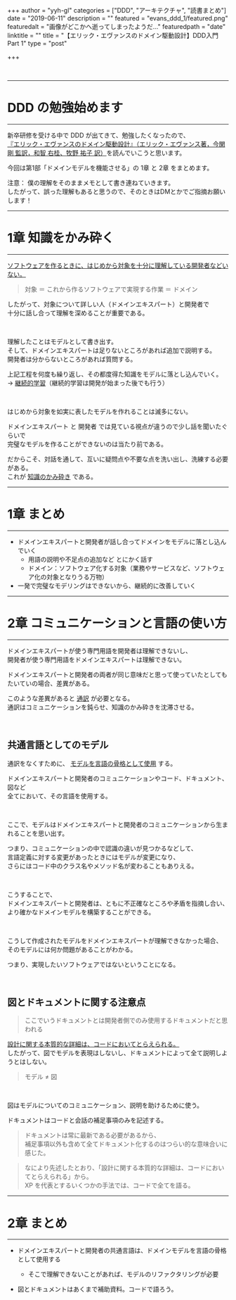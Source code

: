 +++
author = "yyh-gl"
categories = ["DDD", "アーキテクチャ", "読書まとめ"]
date = "2019-06-11"
description = ""
featured = "evans_ddd_1/featured.png"
featuredalt = "画像がどこかへ逝ってしまったようだ…"
featuredpath = "date"
linktitle = ""
title = "【エリック・エヴァンスのドメイン駆動設計】DDD入門 Part 1"
type = "post"

+++

<br>

---
# DDD の勉強始めます
---

新卒研修を受ける中で DDD が出てきて、勉強したくなったので、<br>
[『エリック・エヴァンスのドメイン駆動設計』（エリック・エヴァンス著，今関 剛 監訳，和智 右桂、牧野 祐子 訳）](https://www.amazon.co.jp/dp/B00GRKD6XU/ref=dp-kindle-redirect?_encoding=UTF8&btkr=1)を読んでいこうと思います。

今回は第1部「ドメインモデルを機能させる」の 1章 と 2章 をまとめます。


注意： 僕の理解をそのままメモとして書き連ねていきます。<br>
したがって、誤った理解もあると思うので、そのときはDMとかでご指摘お願いします！

---
# 1章 知識をかみ砕く
---

<u>ソフトウェアを作るときに、はじめから対象を十分に理解している開発者などいない。</u>

> 対象 ＝ これから作るソフトウェアで実現する作業 ＝ ドメイン

したがって、対象について詳しい人（ドメインエキスパート）と開発者で <br>
十分に話し合って理解を深めることが重要である。

<br>

理解したことはモデルとして書き出す。 <br>
そして、ドメインエキスパートは足りないところがあれば追加で説明する。<br>
開発者は分からないところがあれば質問する。

上記工程を何度も繰り返し、その都度得た知識をモデルに落とし込んでいく。<br>
→ <u>継続的学習</u>（継続的学習は開発が始まった後でも行う）

<br>

はじめから対象を如実に表したモデルを作れることは滅多にない。

ドメインエキスパート と 開発者 では見ている視点が違うので少し話を聞いたぐらいで <br>
完璧なモデルを作ることができないのは当たり前である。

だからこそ、対話を通して、互いに疑問点や不要な点を洗い出し、洗練する必要がある。<br>
これが <u>知識のかみ砕き</u> である。

---
# 1章 まとめ
---

- ドメインエキスパートと開発者が話し合ってドメインをモデルに落とし込んでいく
  - 用語の説明や不足点の追加など とにかく話す
  - ドメイン：ソフトウェア化する対象（業務やサービスなど、ソフトウェア化の対象となりうる万物）
- 一発で完璧なモデリングはできないから、継続的に改善していく


---
# 2章 コミュニケーションと言語の使い方
---

ドメインエキスパートが使う専門用語を開発者は理解できないし、<br>
開発者が使う専門用語をドメインエキスパートは理解できない。

ドメインエキスパートと開発者の両者が同じ意味だと思って使っていたとしても <br>
たいていの場合、差異がある。

このような差異があると <u>通訳</u> が必要となる。<br>
通訳はコミュニケーションを鈍らせ、知識のかみ砕きを沈滞させる。

<br>

## 共通言語としてのモデル

通訳をなくすために、 <u>モデルを言語の骨格として使用</u> する。

ドメインエキスパートと開発者のコミュニケーションやコード、ドキュメント、図など <br>
全てにおいて、その言語を使用する。

<br>

ここで、モデルはドメインエキスパートと開発者のコミュニケーションから生まれることを思い出す。

つまり、コミュニケーションの中で認識の違いが見つかるなどして、<br>
言語定義に対する変更があったときにはモデルが変更になり、<br>
さらにはコード中のクラス名やメソッド名が変わることもありえる。

<br>

こうすることで、<br>
ドメインエキスパートと開発者は、ともに不正確なところや矛盾を指摘し合い、<br>
より確かなドメインモデルを構築することができる。

<br>

こうして作成されたモデルをドメインエキスパートが理解できなかった場合、<br>
そのモデルには何か問題があることがわかる。

つまり、実現したいソフトウェアではないということになる。


<br>

## 図とドキュメントに関する注意点

> ここでいうドキュメントとは開発者側でのみ使用するドキュメントだと思われる

<u>設計に関する本質的な詳細は、コードにおいてとらえられる。</u> <br>
したがって、図でモデルを表現はしないし、ドキュメントによって全て説明しようとはしない。

> モデル ≠ 図

<br>

図はモデルについてのコミュニケーション、説明を助けるために使う。

ドキュメントはコードと会話の補足事項のみを記述する。

> ドキュメントは常に最新である必要があるから、<br>
補足事項以外も含めて全てドキュメント化するのはつらい的な意味合いに感じた。

> なにより先述したとおり、「設計に関する本質的な詳細は、コードにおいてとらえられる」から。<br> 
> XP を代表とするいくつかの手法では、コードで全てを語る。


---
# 2章 まとめ
---

- ドメインエキスパートと開発者の共通言語は、ドメインモデルを言語の骨格として使用する
  - そこで理解できないことがあれば、モデルのリファクタリングが必要
  
- 図とドキュメントはあくまで補助資料。コードで語ろう。
